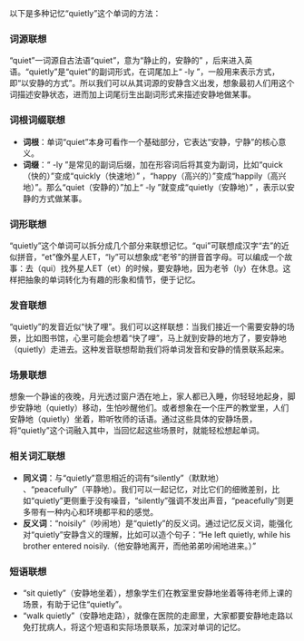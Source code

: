 以下是多种记忆“quietly”这个单词的方法：

### 词源联想
“quiet”一词源自古法语“quiet”，意为“静止的，安静的” ，后来进入英语。“quietly”是“quiet”的副词形式，在词尾加上“ -ly ”，一般用来表示方式，即“以安静的方式”。所以我们可以从其词源的安静含义出发，想象最初人们用这个词描述安静状态，进而加上词尾衍生出副词形式来描述安静地做某事。

### 词根词缀联想
- **词根**：单词“quiet”本身可看作一个基础部分，它表达“安静，宁静”的核心意义。
- **词缀**：“ -ly ”是常见的副词后缀，加在形容词后将其变为副词，比如“quick（快的）”变成“quickly（快速地）” ，“happy（高兴的）”变成“happily（高兴地）”。那么“quiet（安静的）”加上“ -ly ”就变成“quietly（安静地）” ，表示以安静的方式做某事。

### 词形联想
“quietly”这个单词可以拆分成几个部分来联想记忆。“qui”可联想成汉字“去”的近似拼音，“et”像外星人ET，“ly”可以想象成“老爷”的拼音首字母。可以编成一个故事：去（qui）找外星人ET（et）的时候，要安静地，因为老爷（ly）在休息。这样把抽象的单词转化为有趣的形象和情节，便于记忆。

### 发音联想
“quietly”的发音近似“快了哩”。我们可以这样联想：当我们接近一个需要安静的场景，比如图书馆，心里可能会想着“快了哩”，马上就到安静的地方了，要安静地（quietly）走进去。这种发音联想帮助我们将单词发音和安静的情景联系起来。

### 场景联想
想象一个静谧的夜晚，月光透过窗户洒在地上，家人都已入睡，你轻轻地起身，脚步安静地（quietly）移动，生怕吵醒他们。或者想象在一个庄严的教堂里，人们安静地（quietly）坐着，聆听牧师的话语。通过这些具体的安静场景，将“quietly”这个词融入其中，当回忆起这些场景时，就能轻松想起单词。

### 相关词汇联想
- **同义词**：与“quietly”意思相近的词有“silently”（默默地） 、“peacefully”（平静地）。我们可以一起记忆，对比它们的细微差别，比如“quietly”更侧重于没有噪音，“silently”强调不发出声音，“peacefully”则更多带有一种内心和环境都平和的感觉。
- **反义词**：“noisily”（吵闹地）是“quietly”的反义词。通过记忆反义词，能强化对“quietly”安静含义的理解，比如可以造个句子：“He left quietly, while his brother entered noisily.（他安静地离开，而他弟弟吵闹地进来。）”

### 短语联想
- “sit quietly”（安静地坐着），想象学生们在教室里安静地坐着等待老师上课的场景，有助于记住“quietly”。
- “walk quietly”（安静地走路），就像在医院的走廊里，大家都要安静地走路以免打扰病人，将这个短语和实际场景联系，加深对单词的记忆。 
